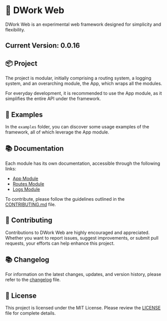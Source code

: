 # 🚀 DWork Web

DWork Web is an experimental web framework designed for simplicity and flexibility.

## Current Version: 0.0.16

## 📦 Project

The project is modular, initially comprising a routing system, a logging system, and an overarching module, the App, which wraps all the modules.

For everyday development, it is recommended to use the App module, as it simplifies the entire API under the framework.

## 🌟 Examples

In the `examples` folder, you can discover some usage examples of the framework, all of which leverage the App module.

## 📚 Documentation

Each module has its own documentation, accessible through the following links:

- [App Module](https://app)
- [Routes Module](https://app)
- [Logs Module](https://app)

To contribute, please follow the guidelines outlined in the [CONTRIBUTING.md](https://github.com/your-project/contributing.md) file.

## 🤝 Contributing

Contributions to DWork Web are highly encouraged and appreciated. Whether you want to report issues, suggest improvements, or submit pull requests, your efforts can help enhance this project.

## 📚 Changelog

For information on the latest changes, updates, and version history, please refer to the [changelog](CHANGELOG.md) file.

## 📄 License

This project is licensed under the MIT License. Please review the [LICENSE](LICENSE) file for complete details.
